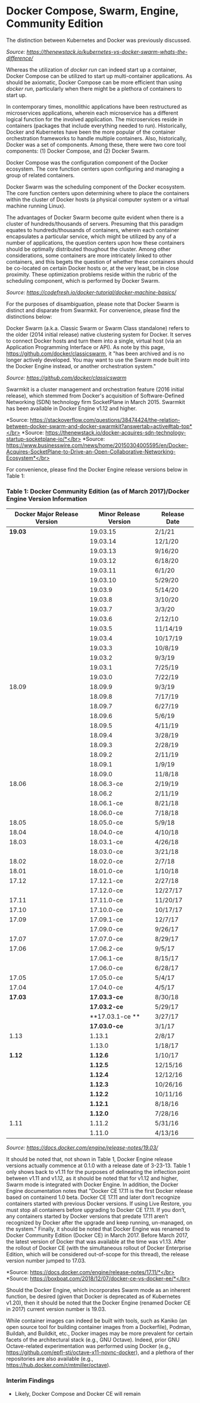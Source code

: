 # Docker Compose, Swarm, Engine, Community Edition #

The distinction between Kubernetes and Docker was previously discussed.

*Source: https://thenewstack.io/kubernetes-vs-docker-swarm-whats-the-difference/*

Whereas the utilization of *docker run* can indeed start up a container, Docker Compose can be utilized to start up multi-container applications. As should be axiomatic, Docker Compose can be more efficient than using *docker run*, particularly when there might be a plethora of containers to start up.

In contemporary times, monolithic applications have been restructured as microservices applications, wherein each microservice has a different logical function for the involved application. The microservices reside in containers (packages that include everything needed to run). Historically, Docker and Kubernetes have been the more popular of the container orchestration frameworks to handle multiple containers. Also, historically, Docker was a set of components. Among these, there were two core tool components: (1) Docker Compose, and (2) Docker Swarm.

Docker Compose was the configuration component of the Docker ecosystem. The core function centers upon configuring and managing a group of related containers.

Docker Swarm was the scheduling component of the Docker ecosystem. The core function centers upon determining where to place the containers within the cluster of Docker hosts (a physical computer system or a virtual machine running Linux).

The advantages of Docker Swarm become quite evident when there is a cluster of hundreds/thousands of servers. Presuming that this paradigm equates to hundreds/thousands of containers, wherein each container encapsulates a particular service, which might be utilized by any of a number of applications, the question centers upon how these containers should be optimally distributed thoughout the cluster. Among other considerations, some containers are more intricately linked to other containers, and this begets the question of whether these containers should be co-located on certain Docker hosts or, at the very least, be in close proximity. These optimization problems reside within the rubric of the scheduling component, which is performed by Docker Swarm.

*Source: https://codefresh.io/docker-tutorial/docker-machine-basics/*

For the purposes of disambiguation, please note that Docker Swarm is distinct and disparate from Swarmkit. For convenience, please find the distinctions below:

Docker Swarm (a.k.a. Classic Swarm or Swarm Class standalone) refers to the older (2014 initial release) native clustering system for Docker. It serves to connect Docker hosts and turn them into a single, virtual host (via an Application Programming Interface or API). As note by this page, https://github.com/docker/classicswarm, it "has been archived and is no longer actively developed. You may want to use the Swarm mode built into the Docker Engine instead, or another orchestration system."

*Source: https://github.com/docker/classicswarm*

Swarmkit is a cluster management and orchestration feature (2016 initial release), which stemmed from Docker's acquisition of Software-Defined Networking (SDN) technology firm SocketPlane in March 2015. Swarmkit has been available in Docker Engine v1.12 and higher.

*Source: https://stackoverflow.com/questions/38474424/the-relation-between-docker-swarm-and-docker-swarmkit?answertab=active#tab-top*</br>
*Source: https://thenewstack.io/docker-acquires-sdn-technology-startup-socketplane-io/*</br>
*Source: https://www.businesswire.com/news/home/20150304005595/en/Docker-Acquires-SocketPlane-to-Drive-an-Open-Collaborative-Networking-Ecosystem*</br>

For convenience, please find the Docker Engine release versions below in Table 1: 

### Table 1: Docker Community Edition (as of March 2017)/Docker Engine Version Information ###

| Docker Major Release Version | Minor Release Version | Release Date |
|--------------------------------------|-----------------------|--------------|
| **19.03**                                | 19.03.15              | 2/1/21       |
|                                      | 19.03.14              | 12/1/20      |
|                                      | 19.03.13              | 9/16/20      |
|                                      | 19.03.12              | 6/18/20      |
|                                      | 19.03.11              | 6/1/20       |
|                                      | 19.03.10              | 5/29/20      |
|                                      | 19.03.9               | 5/14/20      |
|                                      | 19.03.8               | 3/10/20      |
|                                      | 19.03.7               | 3/3/20       |
|                                      | 19.03.6               | 2/12/10      |
|                                      | 19.03.5               | 11/14/19     |
|                                      | 19.03.4               | 10/17/19     |
|                                      | 19.03.3               | 10/8/19      |
|                                      | 19.03.2               | 9/3/19       |
|                                      | 19.03.1               | 7/25/19      |
|                                      | 19.03.0               | 7/22/19      |
| 18.09                                | 18.09.9               | 9/3/19       |
|                                      | 18.09.8               | 7/17/19      |
|                                      | 18.09.7               | 6/27/19      |
|                                      | 18.09.6               | 5/6/19       |
|                                      | 18.09.5               | 4/11/19      |
|                                      | 18.09.4               | 3/28/19      |
|                                      | 18.09.3               | 2/28/19      |
|                                      | 18.09.2               | 2/11/19      |
|                                      | 18.09.1               | 1/9/19       |
|                                      | 18.09.0               | 11/8/18      |
| 18.06                                | 18.06.3-ce            | 2/19/19      |
|                                      | 18.06.2               | 2/11/19      |
|                                      | 18.06.1-ce            | 8/21/18      |
|                                      | 18.06.0-ce            | 7/18/18      |
| 18.05                                | 18.05.0-ce            | 5/9/18       |
| 18.04                                | 18.04.0-ce            | 4/10/18      |
| 18.03                                | 18.03.1-ce            | 4/26/18      |
|                                      | 18.03.0-ce            | 3/21/18      |
| 18.02                                | 18.02.0-ce            | 2/7/18       |
| 18.01                                | 18.01.0-ce            | 1/10/18      |
| 17.12                                | 17.12.1-ce            | 2/27/18      |
|                                      | 17.12.0-ce            | 12/27/17     |
| 17.11                                | 17.11.0-ce            | 11/20/17     |
| 17.10                                | 17.10.0-ce            | 10/17/17     |
| 17.09                                | 17.09.1-ce            | 12/7/17      |
|                                      | 17.09.0-ce            | 9/26/17      |
| 17.07                                | 17.07.0-ce            | 8/29/17      |
| 17.06                                | 17.06.2-ce            | 9/5/17       |
|                                      | 17.06.1-ce            | 8/15/17      |
|                                      | 17.06.0-ce            | 6/28/17      |
| 17.05                                | 17.05.0-ce            | 5/4/17       |
| 17.04                                | 17.04.0-ce            | 4/5/17       |
| **17.03**                                | **17.03.3-ce**            | 8/30/18      |
|                                      | **17.03.2-ce**            | 5/29/17      |
|                                      | **17.03.1-ce **           | 3/27/17      |
|                                      | **17.03.0-ce**            | 3/1/17       |
| 1.13                                 | 1.13.1                | 2/8/17       |
|                                      | 1.13.0                | 1/18/17      |
| **1.12**                                 | **1.12.6**                | 1/10/17      |
|                                      | **1.12.5**                | 12/15/16     |
|                                      | **1.12.4**                | 12/12/16     |
|                                      | **1.12.3**                | 10/26/16     |
|                                      | **1.12.2**                | 10/11/16     |
|                                      | **1.12.1**                | 8/18/16      |
|                                      | **1.12.0**                | 7/28/16      |
| 1.11                                 | 1.11.2                | 5/31/16      |
|                                      | 1.11.0                | 4/13/16      |

*Source: https://docs.docker.com/engine/release-notes/19.03/*

It should be noted that, not shown in Table 1, Docker Engine release versions actually commence at 0.1.0 with a release date of 3-23-13. Table 1 only shows back to v1.11 for the purposes of delineating the inflection point between v1.11 and v1.12, as it should be noted that for v1.12 and higher, Swarm mode is integrated with Docker Engine. In addition, the Docker Engine documentation notes that "Docker CE 17.11 is the first Docker release based on containerd 1.0 beta. Docker CE 17.11 and later don’t recognize containers started with previous Docker versions. If using Live Restore, you must stop all containers before upgrading to Docker CE 17.11. If you don’t, any containers started by Docker versions that predate 17.11 aren’t recognized by Docker after the upgrade and keep running, un-managed, on the system." Finally, it should be noted that Docker Engine was renamed to Docker Community Edition (Docker CE) in March 2017. Before March 2017, the latest version of Docker that was available at the time was v1.13. After the rollout of Docker CE (with the simultaneous rollout of Docker Enterprise Edition, which will be considered out-of-scope for this thread), the release version number jumped to 17.03.

*Source: https://docs.docker.com/engine/release-notes/17.11/*</br>
*Source: https://boxboat.com/2018/12/07/docker-ce-vs-docker-ee/*</br>

Should the Docker Engine, which incorporates Swarm mode as an inherent function, be desired (given that Docker is deprecated as of Kubernetes v1.20), then it should be noted that the Docker Engine (renamed Docker CE in 2017) current version number is 19.03.

While container images can indeed be built with tools, such as Kaniko (an open source tool for building container images from a Dockerfile), Podman, Buildah, and Buildkit, etc., Docker images may be more prevalent for certain facets of the architectural stack (e.g., GNU Octave). Indeed, prior GNU Octave-related experimentation was performed using Docker (e.g., https://github.com/epfl-sti/octave-x11-novnc-docker), and a plethora of ther repositories are also available (e.g., https://hub.docker.com/r/mtmiller/octave).

### Interim Findings ###

* Likely, Docker Compose and Docker CE will remain 






